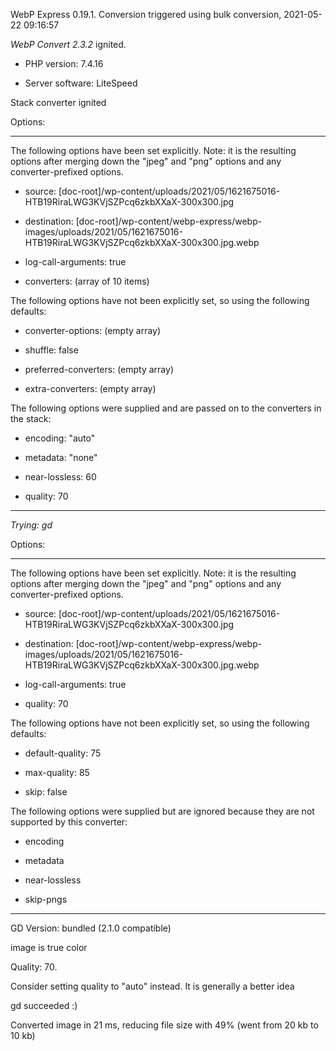 WebP Express 0.19.1. Conversion triggered using bulk conversion, 2021-05-22 09:16:57

*WebP Convert 2.3.2*  ignited.
- PHP version: 7.4.16
- Server software: LiteSpeed

Stack converter ignited

Options:
------------
The following options have been set explicitly. Note: it is the resulting options after merging down the "jpeg" and "png" options and any converter-prefixed options.
- source: [doc-root]/wp-content/uploads/2021/05/1621675016-HTB19RiraLWG3KVjSZPcq6zkbXXaX-300x300.jpg
- destination: [doc-root]/wp-content/webp-express/webp-images/uploads/2021/05/1621675016-HTB19RiraLWG3KVjSZPcq6zkbXXaX-300x300.jpg.webp
- log-call-arguments: true
- converters: (array of 10 items)

The following options have not been explicitly set, so using the following defaults:
- converter-options: (empty array)
- shuffle: false
- preferred-converters: (empty array)
- extra-converters: (empty array)

The following options were supplied and are passed on to the converters in the stack:
- encoding: "auto"
- metadata: "none"
- near-lossless: 60
- quality: 70
------------


*Trying: gd* 

Options:
------------
The following options have been set explicitly. Note: it is the resulting options after merging down the "jpeg" and "png" options and any converter-prefixed options.
- source: [doc-root]/wp-content/uploads/2021/05/1621675016-HTB19RiraLWG3KVjSZPcq6zkbXXaX-300x300.jpg
- destination: [doc-root]/wp-content/webp-express/webp-images/uploads/2021/05/1621675016-HTB19RiraLWG3KVjSZPcq6zkbXXaX-300x300.jpg.webp
- log-call-arguments: true
- quality: 70

The following options have not been explicitly set, so using the following defaults:
- default-quality: 75
- max-quality: 85
- skip: false

The following options were supplied but are ignored because they are not supported by this converter:
- encoding
- metadata
- near-lossless
- skip-pngs
------------

GD Version: bundled (2.1.0 compatible)
image is true color
Quality: 70. 
Consider setting quality to "auto" instead. It is generally a better idea
gd succeeded :)

Converted image in 21 ms, reducing file size with 49% (went from 20 kb to 10 kb)
